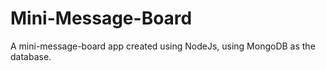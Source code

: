 # Mini-Message-Board

A mini-message-board app created using NodeJs, using MongoDB as the database.
